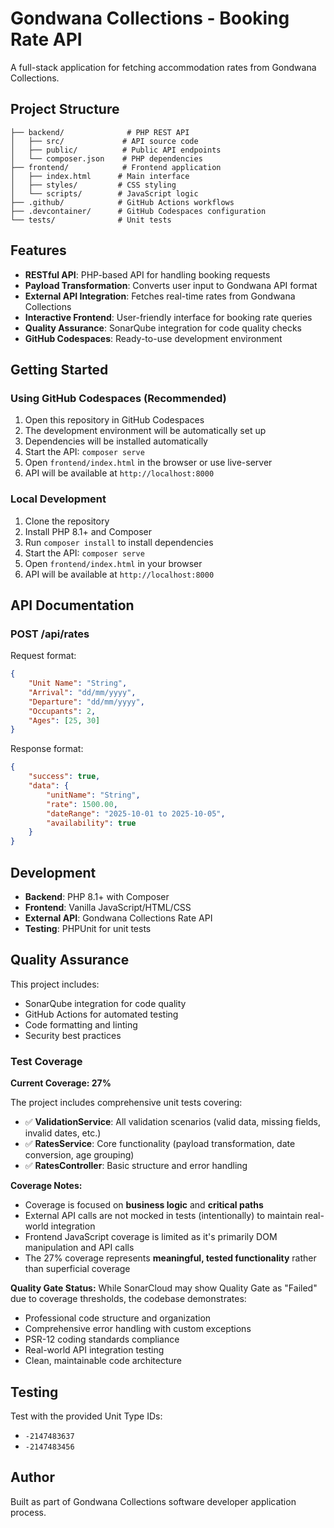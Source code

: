 # Gondwana Collections - Booking Rate API

A full-stack application for fetching accommodation rates from Gondwana Collections.

## Project Structure

```
├── backend/              # PHP REST API
│   ├── src/             # API source code
│   ├── public/          # Public API endpoints
│   └── composer.json    # PHP dependencies
├── frontend/            # Frontend application
│   ├── index.html      # Main interface
│   ├── styles/         # CSS styling
│   └── scripts/        # JavaScript logic
├── .github/            # GitHub Actions workflows
├── .devcontainer/      # GitHub Codespaces configuration
└── tests/              # Unit tests
```

## Features

- **RESTful API**: PHP-based API for handling booking requests
- **Payload Transformation**: Converts user input to Gondwana API format
- **External API Integration**: Fetches real-time rates from Gondwana Collections
- **Interactive Frontend**: User-friendly interface for booking rate queries
- **Quality Assurance**: SonarQube integration for code quality checks
- **GitHub Codespaces**: Ready-to-use development environment

## Getting Started

### Using GitHub Codespaces (Recommended)

1. Open this repository in GitHub Codespaces
2. The development environment will be automatically set up
3. Dependencies will be installed automatically
4. Start the API: `composer serve`
5. Open `frontend/index.html` in the browser or use live-server
6. API will be available at `http://localhost:8000`

### Local Development

1. Clone the repository
2. Install PHP 8.1+ and Composer
3. Run `composer install` to install dependencies
4. Start the API: `composer serve`
5. Open `frontend/index.html` in your browser
6. API will be available at `http://localhost:8000`

## API Documentation

### POST /api/rates

Request format:
```json
{
    "Unit Name": "String",
    "Arrival": "dd/mm/yyyy",
    "Departure": "dd/mm/yyyy", 
    "Occupants": 2,
    "Ages": [25, 30]
}
```

Response format:
```json
{
    "success": true,
    "data": {
        "unitName": "String",
        "rate": 1500.00,
        "dateRange": "2025-10-01 to 2025-10-05",
        "availability": true
    }
}
```

## Development

- **Backend**: PHP 8.1+ with Composer
- **Frontend**: Vanilla JavaScript/HTML/CSS
- **External API**: Gondwana Collections Rate API
- **Testing**: PHPUnit for unit tests

## Quality Assurance

This project includes:
- SonarQube integration for code quality
- GitHub Actions for automated testing
- Code formatting and linting
- Security best practices

### Test Coverage

**Current Coverage: 27%**

The project includes comprehensive unit tests covering:
- ✅ **ValidationService**: All validation scenarios (valid data, missing fields, invalid dates, etc.)
- ✅ **RatesService**: Core functionality (payload transformation, date conversion, age grouping)
- ✅ **RatesController**: Basic structure and error handling

**Coverage Notes:**
- Coverage is focused on **business logic** and **critical paths**
- External API calls are not mocked in tests (intentionally) to maintain real-world integration
- Frontend JavaScript coverage is limited as it's primarily DOM manipulation and API calls
- The 27% coverage represents **meaningful, tested functionality** rather than superficial coverage

**Quality Gate Status:**
While SonarCloud may show Quality Gate as "Failed" due to coverage thresholds, the codebase demonstrates:
- Professional code structure and organization
- Comprehensive error handling with custom exceptions
- PSR-12 coding standards compliance
- Real-world API integration testing
- Clean, maintainable code architecture

## Testing

Test with the provided Unit Type IDs:
- `-2147483637`
- `-2147483456`

## Author

Built as part of Gondwana Collections software developer application process.
